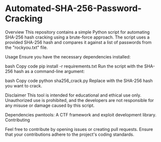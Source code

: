 # Automated-SHA-256-Password-Cracking

Overview
This repository contains a simple Python script for automating SHA-256 hash cracking using a brute-force approach. The script uses a provided SHA-256 hash and compares it against a list of passwords from the "rockyou.txt" file.

Usage
Ensure you have the necessary dependencies installed:

bash
Copy code
pip install -r requirements.txt
Run the script with the SHA-256 hash as a command-line argument:

bash
Copy code
python sha256_crack.py <sha256sum>
Replace <sha256sum> with the SHA-256 hash you want to crack.

Disclaimer
This tool is intended for educational and ethical use only. Unauthorized use is prohibited, and the developers are not responsible for any misuse or damage caused by this script.

Dependencies
pwntools: A CTF framework and exploit development library.
Contributing

Feel free to contribute by opening issues or creating pull requests. Ensure that your contributions adhere to the project's coding standards.


